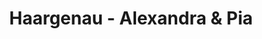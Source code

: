 ---
title: "Haargenau - Alexandra & Pia"
url: /iserlohn/haargenau-alexandra-und-pia/
shop: Friseur
---